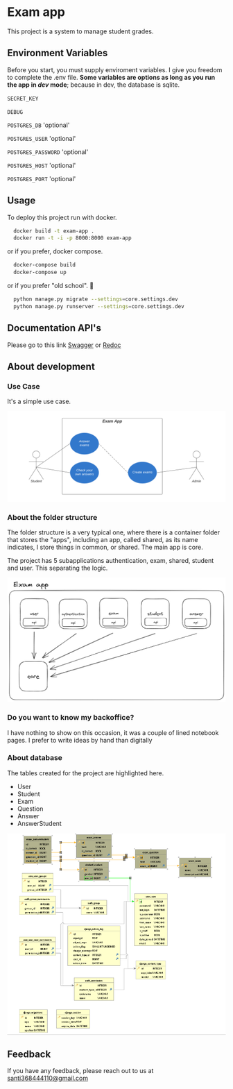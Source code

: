 
# Exam app 

This project is a system to manage student grades.



## Environment Variables

Before you start, you must supply enviroment variables. I give you freedom to complete the .env file. **Some variables are options as long as you run the app in _dev_ mode**; because in dev, the database is sqlite.

`SECRET_KEY` 

`DEBUG`

`POSTGRES_DB` 'optional'

`POSTGRES_USER` 'optional'

`POSTGRES_PASSWORD` 'optional'

`POSTGRES_HOST` 'optional'

`POSTGRES_PORT` 'optional'
## Usage

To deploy this project run with docker.

```bash
  docker build -t exam-app .
  docker run -t -i -p 8000:8000 exam-app 
```

or if you prefer, docker compose.

```bash
  docker-compose build
  docker-compose up
```

or if you prefer "old school". 🤔

```bash
  python manage.py migrate --settings=core.settings.dev
  python manage.py runserver --settings=core.settings.dev
```


## Documentation API's

Please go to this link [Swagger](http://localhost:8000/swagger/) or [Redoc](http://localhost:8000/redoc/)


## About development

### Use Case

It's a simple use case. 

![Logo](https://raw.githubusercontent.com/Corrales368/technical-test/main/use%20case.png)

### About the folder structure

The folder structure is a very typical one, where there is a container folder that stores the "apps", including an app, called shared, as its name indicates, I store things in common, or shared. The main app is core.

The project has 5 subapplications authentication, exam, shared, student and user. This separating the logic.

![Logo](https://raw.githubusercontent.com/Corrales368/technical-test/main/arquitech.png)


### Do you want to know my backoffice?
I have nothing to show on this occasion, it was a couple of lined notebook pages. I prefer to write ideas by hand than digitally

### About database

The tables created for the project are highlighted here.

- User
- Student
- Exam
- Question
- Answer
- AnswerStudent

![Logo](https://raw.githubusercontent.com/Corrales368/technical-test/main/database_exam_app.png)




## Feedback

If you have any feedback, please reach out to us at santi368444110@gmail.com

